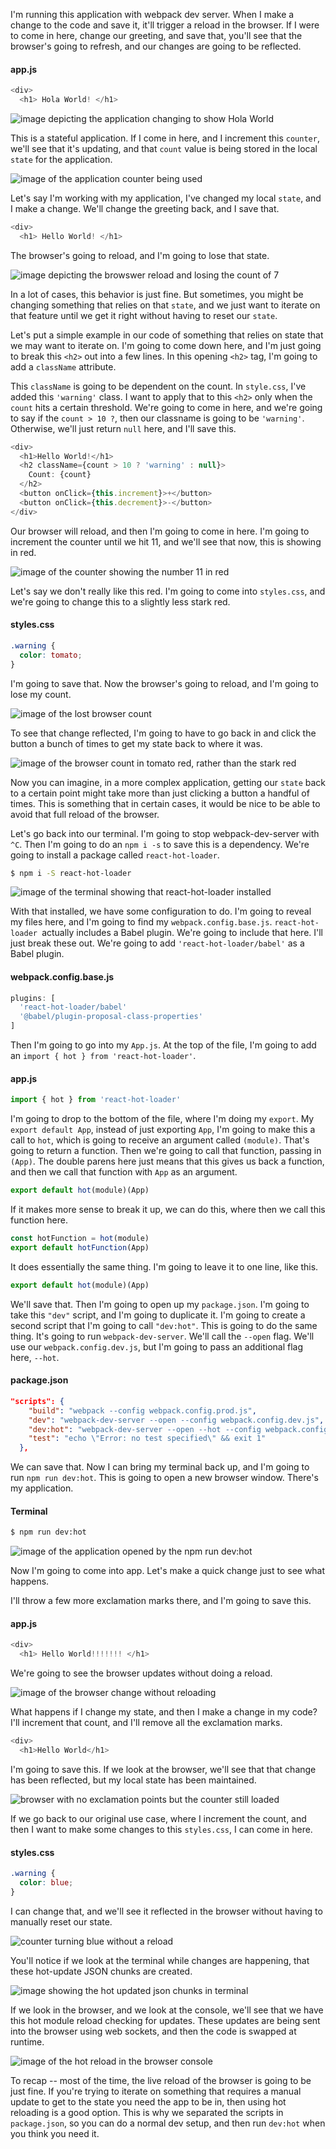 I'm running this application with webpack dev server. When I make a change to the code and save it, it'll trigger a reload in the browser. If I were to come in here, change our greeting, and save that, you'll see that the browser's going to refresh, and our changes are going to be reflected.

#### app.js
```js
<div>
  <h1> Hola World! </h1>
```

![image depicting the application changing to show Hola World](http://res.cloudinary.com/dg3gyk0gu/image/upload/v1543654406/transcript-images/react-hot-reload-a-react-app-in-development-with-react-hot-loader.png)

This is a stateful application. If I come in here, and I increment this `counter`, we'll see that it's updating, and that `count` value is being stored in the local `state` for the application.

![image of the application counter being used](http://res.cloudinary.com/dg3gyk0gu/image/upload/v1543654410/transcript-images/react-hot-reload-a-react-app-in-development-with-react-hot-loader-count7.png)

Let's say I'm working with my application, I've changed my local `state`, and I make a change. We'll change the greeting back, and I save that.

```js
<div>
  <h1> Hello World! </h1>
```

The browser's going to reload, and I'm going to lose that state.

![image depicting the browswer reload and losing the count of 7](http://res.cloudinary.com/dg3gyk0gu/image/upload/v1543654405/transcript-images/react-hot-reload-a-react-app-in-development-with-react-hot-loader-count0.png)

In a lot of cases, this behavior is just fine. But sometimes, you might be changing something that relies on that `state`, and we just want to iterate on that feature until we get it right without having to reset our `state`.

Let's put a simple example in our code of something that relies on state that we may want to iterate on. I'm going to come down here, and I'm just going to break this `<h2>` out into a few lines. In this opening `<h2>` tag, I'm going to add a `className` attribute.

This `className` is going to be dependent on the count. In `style.css`, I've added this `'warning'` class. I want to apply that to this `<h2>` only when the `count` hits a certain threshold. We're going to come in here, and we're going to say if the `count > 10 ?`, then our classname is going to be `'warning'`. Otherwise, we'll just return `null` here, and I'll save this.

```js
<div>
  <h1>Hello World!</h1>
  <h2 className={count > 10 ? 'warning' : null}>
    Count: {count}
  </h2>
  <button onClick={this.increment}>+</button>
  <button onClick={this.decrement}>-</button>
</div>
```

Our browser will reload, and then I'm going to come in here. I'm going to increment the counter until we hit 11, and we'll see that now, this is showing in red.

![image of the counter showing the number 11 in red](http://res.cloudinary.com/dg3gyk0gu/image/upload/v1543654405/transcript-images/react-hot-reload-a-react-app-in-development-with-react-hot-loader-countred.png)

Let's say we don't really like this red. I'm going to come into `styles.css`, and we're going to change this to a slightly less stark red.

#### styles.css
```css
.warning {
  color: tomato;
}
```

I'm going to save that. Now the browser's going to reload, and I'm going to lose my count.

![image of the lost browser count](http://res.cloudinary.com/dg3gyk0gu/image/upload/v1543654400/transcript-images/react-hot-reload-a-react-app-in-development-with-react-hot-loader-lostcount.png)

To see that change reflected, I'm going to have to go back in and click the button a bunch of times to get my state back to where it was.

![image of the browser count in tomato red, rather than the stark red](http://res.cloudinary.com/dg3gyk0gu/image/upload/v1543654399/transcript-images/react-hot-reload-a-react-app-in-development-with-react-hot-loader-lessbadred.png)

Now you can imagine, in a more complex application, getting our `state` back to a certain point might take more than just clicking a button a handful of times. This is something that in certain cases, it would be nice to be able to avoid that full reload of the browser.

Let's go back into our terminal. I'm going to stop webpack-dev-server with `^C`. Then I'm going to do an `npm i -s` to save this is a dependency. We're going to install a package called `react-hot-loader`.

```bash
$ npm i -S react-hot-loader
```

![image of the terminal showing that react-hot-loader installed](http://res.cloudinary.com/dg3gyk0gu/image/upload/v1543654413/transcript-images/react-hot-reload-a-react-app-in-development-with-react-hot-loader-reacthotinstall.png)

With that installed, we have some configuration to do. I'm going to reveal my files here, and I'm going to find my `webpack.config.base.js`. `react-hot-loader `actually includes a Babel plugin. We're going to include that here. I'll just break these out. We're going to add `'react-hot-loader/babel'` as a Babel plugin.

#### webpack.config.base.js
```js
plugins: [
  'react-hot-loader/babel'
  '@babel/plugin-proposal-class-properties'
]
```

Then I'm going to go into my `App.js`. At the top of the file, I'm going to add an `import { hot } from 'react-hot-loader'`.

#### app.js
```js
import { hot } from 'react-hot-loader'
```

I'm going to drop to the bottom of the file, where I'm doing my `export`. My `export default App`, instead of just exporting `App`, I'm going to make this a call to `hot`, which is going to receive an argument called `(module)`. That's going to return a function. Then we're going to call that function, passing in `(App)`. The double parens here just means that this gives us back a function, and then we call that function with `App` as an argument.

```js
export default hot(module)(App)
```
If it makes more sense to break it up, we can do this, where then we call this function here.

```js
const hotFunction = hot(module)
export default hotFunction(App)
```

It does essentially the same thing. I'm going to leave it to one line, like this.

```js
export default hot(module)(App)
```

We'll save that. Then I'm going to open up my `package.json`. I'm going to take this `"dev"` script, and I'm going to duplicate it. I'm going to create a second script that I'm going to call `"dev:hot"`. This is going to do the same thing. It's going to run `webpack-dev-server`. We'll call the `--open` flag. We'll use our `webpack.config.dev.js`, but I'm going to pass an additional flag here, `--hot`.

#### package.json
```json
"scripts": {
    "build": "webpack --config webpack.config.prod.js",
    "dev": "webpack-dev-server --open --config webpack.config.dev.js",
    "dev:hot": "webpack-dev-server --open --hot --config webpack.config.dev.js",
    "test": "echo \"Error: no test specified\" && exit 1"
  },
```

We can save that. Now I can bring my terminal back up, and I'm going to run `npm run dev:hot`. This is going to open a new browser window. There's my application.

#### Terminal
```bash
$ npm run dev:hot
```

![image of the application opened by the npm run dev:hot](http://res.cloudinary.com/dg3gyk0gu/image/upload/v1543654422/transcript-images/react-hot-reload-a-react-app-in-development-with-react-hot-loader-npmhotload.png)

Now I'm going to come into app. Let's make a quick change just to see what happens.

I'll throw a few more exclamation marks there, and I'm going to save this.

#### app.js
```js
<div>
  <h1> Hello World!!!!!!! </h1>
```

We're going to see the browser updates without doing a reload.

![image of the browser change without reloading](http://res.cloudinary.com/dg3gyk0gu/image/upload/v1543654414/transcript-images/react-hot-reload-a-react-app-in-development-with-react-hot-loader-npmhotload.png)

What happens if I change my state, and then I make a change in my code? I'll increment that count, and I'll remove all the exclamation marks.

```js
<div>
  <h1>Hello World</h1>
```

I'm going to save this. If we look at the browser, we'll see that that change has been reflected, but my local state has been maintained.

![browser with no exclamation points but the counter still loaded](http://res.cloudinary.com/dg3gyk0gu/image/upload/v1543654420/transcript-images/react-hot-reload-a-react-app-in-development-with-react-hot-loader-npmhotload_1.png)

If we go back to our original use case, where I increment the count, and then I want to make some changes to this `styles.css`, I can come in here.

#### styles.css
```css
.warning {
  color: blue;
}
```
I can change that, and we'll see it reflected in the browser without having to manually reset our state.

![counter turning blue without a reload](http://res.cloudinary.com/dg3gyk0gu/image/upload/v1543654409/transcript-images/react-hot-reload-a-react-app-in-development-with-react-hot-loader-reloadblue.png)

You'll notice if we look at the terminal while changes are happening, that these hot-update JSON chunks are created.

![image showing the hot updated json chunks in terminal](http://res.cloudinary.com/dg3gyk0gu/image/upload/v1543654407/transcript-images/react-hot-reload-a-react-app-in-development-with-react-hot-loader-jsonchunks.png)

If we look in the browser, and we look at the console, we'll see that we have this hot module reload checking for updates. These updates are being sent into the browser using web sockets, and then the code is swapped at runtime.

![image of the hot reload in the browser console](http://res.cloudinary.com/dg3gyk0gu/image/upload/v1543654420/transcript-images/react-hot-reload-a-react-app-in-development-with-react-hot-loader-consolejson.png)

To recap -- most of the time, the live reload of the browser is going to be just fine. If you're trying to iterate on something that requires a manual update to get to the state you need the app to be in, then using hot reloading is a good option.
This is why we separated the scripts in `package.json`, so you can do a normal dev setup, and then run `dev:hot` when you think you need it.
